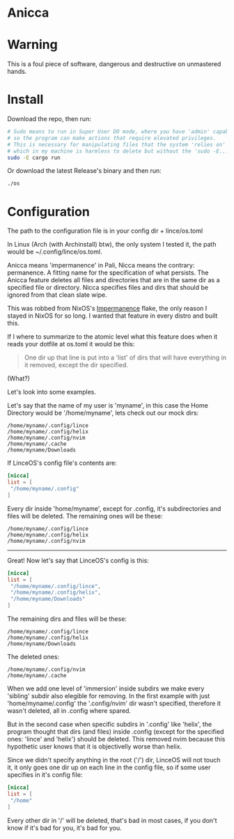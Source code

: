 # Anicca

# Warning
This is a foul piece of software, dangerous and destructive on unmastered hands.

# Install
Download the repo, then run:

```bash
# Sudo means to run in Super User DO mode, where you have 'admin' capabilities,
# so the program can make actions that require elevated privileges.
# This is necessary for manipulating files that the system 'relies on' like '.cache';
# which in my machine is harmless to delete but without the 'sudo -E...' doesn't work.
sudo -E cargo run
```

Or download the latest Release's binary and then run:

```bash
./os
```

# Configuration
The path to the configuration file is in your config dir + lince/os.toml

In Linux (Arch (with Archinstall) btw), the only system I tested it, the path would be ~/.config/lince/os.toml.

Anicca means 'impermanence' in Pali, Nicca means the contrary: permanence. A fitting name for the specification of what persists. The Anicca feature deletes all files and directories that are in the same dir as a specified file or directory. Nicca specifies files and dirs that should be ignored from that clean slate wipe.

This was robbed from NixOS's [Impermanence](https://github.com/nix-community/impermanence) flake, the only reason I stayed in NixOS for so long. I wanted that feature in every distro and built this.

If I where to summarize to the atomic level what this feature does when it reads your dotfile at os.toml it would be this:

> One dir up that line is put into a 'list' of dirs that will have everything in it removed, except the dir specified.

(What?)

Let's look into some examples.

Let's say that the name of my user is 'myname', in this case the Home Directory would be '/home/myname', lets check out our mock dirs:

```linuxhome
/home/myname/.config/lince
/home/myname/.config/helix
/home/myname/.config/nvim
/home/myname/.cache
/home/myname/Downloads
```

If LinceOS's config file's contents are:

```toml
[nicca]
list = [
 "/home/myname/.config"
]
```

Every dir inside 'home/myname', except for .config, it's subdirectories and files will be deleted. The remaining ones will be these:

```linuxhome
/home/myname/.config/lince
/home/myname/.config/helix
/home/myname/.config/nvim
```
---

Great! Now let's say that LinceOS's config is this:

```toml
[nicca]
list = [
 "/home/myname/.config/lince",
 "/home/myname/.config/helix",
 "/home/myname/Downloads"
]
```

The remaining dirs and files will be these:

```linuxhome
/home/myname/.config/lince
/home/myname/.config/helix
/home/myname/Downloads
```

The deleted ones:

```linuxhome
/home/myname/.config/nvim
/home/myname/.cache
```

When we add one level of 'immersion' inside subdirs we make every 'sibling' subdir also elegible for removing. In the first example with just 'home/myname/.config' the '.config/nvim' dir wasn't specified, therefore it wasn't deleted, all in .config where spared.

But in the second case when specific subdirs in '.config' like 'helix', the program thought that dirs (and files) inside .config (except for the specified ones: 'lince' and 'helix') should be deleted. This removed nvim because this hypothetic user knows that it is objectivelly worse than helix.

Since we didn't specify anything in the root ('/') dir, LinceOS will not touch it, it only goes one dir up on each line in the config file, so if some user specifies in it's config file:
```toml
[nicca]
list = [
 "/home"
]
```
Every other dir in '/' will be deleted, that's bad in most cases, if you don't know if it's bad for you, it's bad for you.
